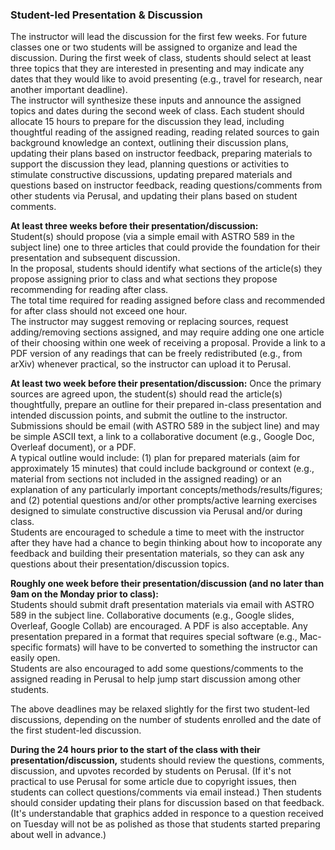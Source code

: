 ### Student-led Presentation & Discussion
The instructor will lead the discussion for the first few weeks.  For future classes one or two students will be assigned to organize and lead the discussion. 
During the first week of class, students should select at least three topics that they are interested in presenting and may indicate any dates that they would like to avoid presenting (e.g., travel for research, near another important deadline).  
The instructor will synthesize these inputs and announce the assigned topics and dates during the second week of class.
Each student should allocate 15 hours to prepare for the discussion they lead, including thoughtful reading of the assigned reading, reading related sources to gain background knowledge an context, outlining their discussion plans, updating their plans based on instructor feedback, preparing materials to support the discussion they lead, planning questions or activities to stimulate constructive discussions, updating prepared materials and questions based on instructor feedback, reading questions/comments from other students via Perusal, and updating their plans based on student comments.

**At least three weeks before their presentation/discussion:**  
Student(s) should propose (via a simple email with ASTRO 589 in the subject line) one to three articles that could provide the foundation for their presentation and subsequent discussion.  
In the proposal, students should identify what sections of the article(s) they propose assigning prior to class and what sections they propose recommending for reading after class.  
The total time required for reading assigned before class and recommended for after class should not exceed one hour.  
The instructor may suggest removing or replacing sources, request adding/removing sections assigned, and may require adding one one article of their choosing within one week of receiving a proposal.
Provide a link to a PDF version of any readings that can be freely redistributed (e.g., from arXiv) whenever practical, so the instructor can upload it to Perusal.    

**At least two week before their presentation/discussion:** 
Once the primary sources are agreed upon, the student(s) should read the article(s) thoughtfully, prepare an outline for their prepared in-class presentation and intended discussion points, and submit the outline to the instructor.   
Submissions should be email (with ASTRO 589 in the subject line) and may be simple ASCII text, a link to a collaborative document (e.g., Google Doc, Overleaf document), or a PDF.  
A typical outline would include: (1) plan for prepared materials (aim for approximately 15 minutes) that could include background or context (e.g., material from sections not included in the assigned reading) or an explanation of any particularly important concepts/methods/results/figures; and (2) potential questions and/or other prompts/active learning exercises designed to simulate constructive discussion via Perusal and/or during class.  
Students are encouraged to schedule a time to meet with the instructor after they have had a chance to begin thinking about how to incoporate any feedback and building their presentation materials, so they can ask any questions about their presentation/discussion topics.

**Roughly one week before their presentation/discussion (and no later than 9am on the Monday prior to class):**  
Students should submit draft presentation materials via email with ASTRO 589 in the subject line.  Collaborative documents (e.g., Google slides, Overleaf, Google Collab) are encouraged.  A PDF is also acceptable.  Any presentation prepared in a format that requires special software (e.g., Mac-specific formats) will have to be converted to something the instructor can easily open.  
Students are also encouraged to add some questions/comments to the assigned reading in Perusal to help jump start discussion among other students.  

The above deadlines may be relaxed slightly for the first two student-led discussions, depending on the number of students enrolled and the date of the first student-led discussion.

**During the 24 hours prior to the start of the class with their presentation/discussion,** students should review the questions, comments, discussion, and upvotes recorded by students on Perusal.  (If it's not practical to use Perusal for some article due to copyright issues, then students can collect questions/comments via email instead.)  Then students should consider updating their plans for discussion based on that feedback.  (It's understandable that graphics added in responce to a question received on Tuesday will not be as polished as those that students started preparing about well in advance.)
